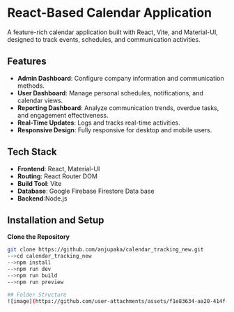 # React-Based Calendar Application
A feature-rich calendar application built with React, Vite, and Material-UI, designed to track events, schedules, and communication activities.
## Features
- **Admin Dashboard**: Configure company information and communication methods.
- **User Dashboard**: Manage personal schedules, notifications, and calendar views.
- **Reporting Dashboard**: Analyze communication trends, overdue tasks, and engagement effectiveness.
- **Real-Time Updates**: Logs and tracks real-time activities.
- **Responsive Design**: Fully responsive for desktop and mobile users.

## Tech Stack
- **Frontend**: React, Material-UI
- **Routing**: React Router DOM
- **Build Tool**: Vite
- **Database**: Google Firebase Firestore Data base
- **Backend**:Node.js
## Installation and Setup
**Clone the Repository**
   ```bash
   git clone https://github.com/anjupaka/calendar_tracking_new.git
   -->cd calendar_tracking_new
   -->npm install
   -->npm run dev
   -->npm run build
   -->npm run preview

## Folder Structure
![image](https://github.com/user-attachments/assets/f1e83634-aa20-414f-bf49-6ea03d655255)



